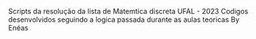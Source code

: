 Scripts da resolução da lista de Matemtica discreta
UFAL - 2023
Codigos desenvolvidos seguindo a logica passada durante as aulas teoricas
By Enéas
